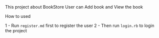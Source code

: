 This project about BookStore
User can Add book and View the book


How to used

1 - Run `register.md` first to register the user
2 - Then run `login.rb` to login the project

